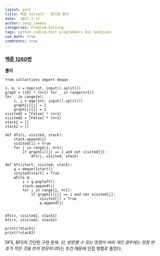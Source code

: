 ```yaml
---
layout: post
title: 백준 Silver2 - DFS와 BFS
date:  2021-2-13
author: Jung Jaeeun
categories: Problem-Solving
tags: python coding-test programmers boj baekjoon
use_math: true
commtents: true
---
```


### [백준 1260번](https://www.acmicpc.net/problem/1260)

**풀이**

```python3
from collections import deque

n, m, v = map(int, input().split())
graph = [[0] * (n+1) for _ in range(n+1)]
for _ in range(m):
    i, j = map(int, input().split())
    graph[i][j] = 1
    graph[j][i] = 1
visited1 = [False] * (n+1)
visited2 = [False] * (n+1)
stack1 = []
stack2 = []

def dfs(i, visited, stack):
    stack.append(i)
    visited[i] = True
    for j in range(1, n+1):
        if graph[i][j] == 1 and not visited[j]:
            dfs(j, visited, stack)

def bfs(start, visited, stack):
    q = deque([start])
    visited[start] = True
    while q:
        i = q.popleft()
        stack.append(i)
        for j in range(1, n+1):
            if graph[i][j] == 1 and not visited[j]:
                visited[j] = True
                q.append(j)


dfs(v, visited1, stack1)
bfs(v, visited2, stack2)

print(*stack1)
print(*stack2)
```

DFS, BFS의 간단한 구현 문제. *단, 방문할 수 있는 정점이 여러 개인 경우에는 정점 번호가 작은 것을 먼저 방문하고*라는 조건 때문에 인접 행렬로 풀었다.
